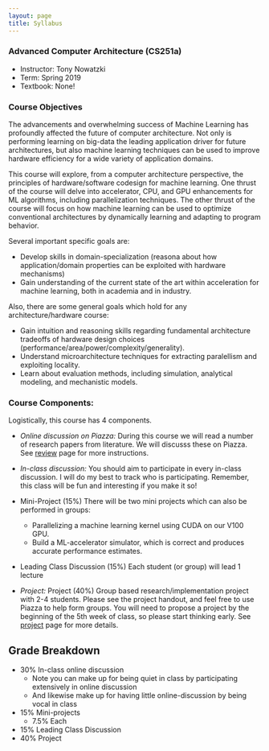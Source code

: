 ```yaml
---
layout: page
title: Syllabus
---
```


### Advanced Computer Architecture (CS251a)
* Instructor: Tony Nowatzki
* Term: Spring 2019
* Textbook: None! 

### Course Objectives

The advancements and overwhelming success of Machine Learning has profoundly affected the future of
computer architecture. Not only is performing learning on big-data the leading application driver for future
architectures, but also machine learning techniques can be used to improve hardware efficiency for a wide
variety of application domains.

This course will explore, from a computer architecture perspective, the principles of hardware/software
codesign for machine learning. One thrust of the course will delve into accelerator, CPU, and GPU enhancements
for ML algorithms, including parallelization techniques. The other thrust of the course will
focus on how machine learning can be used to optimize conventional architectures by dynamically learning
and adapting to program behavior.

Several important specific goals are:

* Develop skills in domain-specialization (reasona about how application/domain properties can be exploited with hardware mechanisms) 
* Gain understanding of the current state of the art within acceleration for machine learning, both in academia and in industry.

Also, there are some general goals which hold for any architecture/hardware course:

* Gain intuition and reasoning skills regarding fundamental architecture tradeoffs of hardware design choices (performance/area/power/complexity/generality).
* Understand microarchitecture techniques for extracting paralellism and exploiting locality.
* Learn about evaluation methods, including simulation, analytical modeling, and mechanistic models.  

### Course Components:

Logistically, this course has 4 components.  
* *Online discussion on Piazza:* During this course we will read a number of research papers from
  literature.  We will discusss these on Piazza. See
[review]({{site.baseurl}}/04-discussion/) page for more instructions.

* *In-class discussion:*  You should aim to participate in every in-class
  discussion. I will do my best to track who is participating. Remember, this
  class will be fun and interesting if you make it so!

* Mini-Project (15%) There will be two mini projects which can also be performed in groups:
  - Parallelizing a machine learning kernel using CUDA on our V100 GPU. 
  - Build a ML-accelerator simulator, which is correct and produces accurate performance estimates.

* Leading Class Discussion (15%) Each student (or group) will lead 1 lecture

* *Project:*  Project (40%) Group based research/implementation project with 2-4 students. Please see the project
handout, and feel free to use Piazza to help form groups. You will need to propose a project by the beginning
of the 5th week of class, so please start thinking early.
See [project]({{site.baseurl}}/08-project/) page for more details.

## Grade Breakdown
* 30% In-class online discussion
    - Note you can make up for being quiet in class by participating extensively in online discussion
    - And likewise make up for having little online-discussion by being vocal in class
* 15% Mini-projects
    - 7.5% Each
* 15% Leading Class Discussion
* 40% Project


